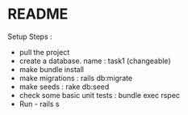 # README

Setup Steps : 

- pull the project
- create a database. name : task1 (changeable)
- make bundle install
- make migrations : rails db:migrate
- make seeds : rake db:seed
- check some basic unit tests : bundle exec rspec
- Run - rails s
